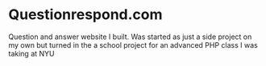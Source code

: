 # Questionrespond.com
Question and answer website I built.   Was started as just a side project on my own but turned in the a school project for an advanced PHP class I was taking at NYU
